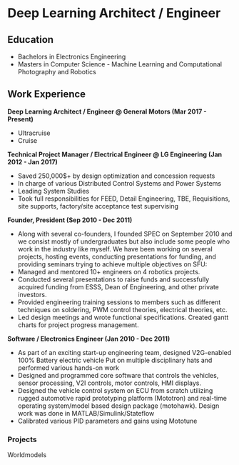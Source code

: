 # Deep Learning Architect / Engineer

## Education
- Bachelors in Electronics Engineering
- Masters in Computer Science - Machine Learning and Computational Photography and Robotics

## Work Experience
**Deep Learning Architect / Engineer @ General Motors (Mar 2017 - Present)**
- Ultracruise
- Cruise

**Technical Project Manager / Electrical Engineer @ LG Engineering (Jan 2012 - Jan 2017)**
- Saved 250,000$+ by design optimization and concession requests
- In charge of various Distributed Control Systems and Power Systems
- Leading System Studies
- Took full responsibilities for FEED, Detail Engineering, TBE, Requisitions, site supports, factory/site acceptance test supervising

**Founder, President (Sep 2010 - Dec 2011)**
- Along with several co-founders, I founded SPEC on September 2010 and we consist mostly of undergraduates but also include some people who work in the industry like myself. We have been working on several projects, hosting events, conducting presentations for funding, and providing seminars trying to achieve multiple objectives on SFU:
- Managed and mentored 10+ engineers on 4 robotics projects. 
- Conducted several presentations to raise funds and successfully acquired funding from ESSS, Dean of Engineering, and other private investors.
- Provided engineering training sessions to members such as different techniques on soldering, PWM control theories, electrical theories, etc.
- Led design meetings and wrote functional specifications. Created gantt charts for project progress management.

**Software / Electronics Engineer (Jan 2010 - Dec 2011)**
- As part of an exciting start-up engineering team, designed V2G-enabled 100% Battery electric vehicle
Put on multiple disciplinary hats and performed various hands-on work
- Designed and programmed core software that controls the vehicles, sensor processing, V2I controls, motor controls, HMI displays.
- Designed the vehicle control system on ECU from scratch utilizing rugged automotive rapid prototyping platform (Mototron) and real-time operating system/model based design package (motohawk). Design work was done in MATLAB/Simulink/Stateflow
- Calibrated various PID parameters and gains using Mototune

### Projects
Worldmodels
